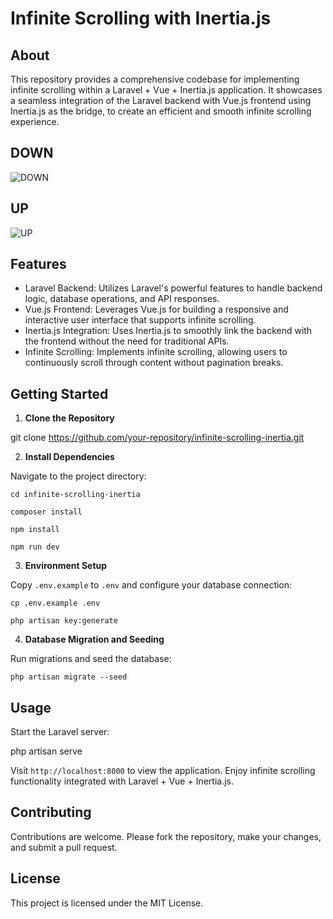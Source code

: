 # Infinite Scrolling with Inertia.js

## About

This repository provides a comprehensive codebase for implementing infinite scrolling within a Laravel + Vue + Inertia.js application. It showcases a seamless integration of the Laravel backend with Vue.js frontend using Inertia.js as the bridge, to create an efficient and smooth infinite scrolling experience.

## DOWN

![DOWN](https://ioborin22.com/DOWN-ezgif.com-optimize.gif)

## UP

![UP](https://ioborin22.com/UP-ezgif.com-video-to-gif-converter.gif)

## Features

- Laravel Backend: Utilizes Laravel's powerful features to handle backend logic, database operations, and API responses.
- Vue.js Frontend: Leverages Vue.js for building a responsive and interactive user interface that supports infinite scrolling.
- Inertia.js Integration: Uses Inertia.js to smoothly link the backend with the frontend without the need for traditional APIs.
- Infinite Scrolling: Implements infinite scrolling, allowing users to continuously scroll through content without pagination breaks.

## Getting Started

1. **Clone the Repository**

git clone https://github.com/your-repository/infinite-scrolling-inertia.git

2. **Install Dependencies**

Navigate to the project directory:

`cd infinite-scrolling-inertia`

`composer install`

`npm install`

`npm run dev`

3. **Environment Setup**

Copy `.env.example` to `.env` and configure your database connection:

`cp .env.example .env`

`php artisan key:generate`

4. **Database Migration and Seeding**

Run migrations and seed the database:

`php artisan migrate --seed`

## Usage

Start the Laravel server:

php artisan serve


Visit `http://localhost:8000` to view the application. Enjoy infinite scrolling functionality integrated with Laravel + Vue + Inertia.js.

## Contributing

Contributions are welcome. Please fork the repository, make your changes, and submit a pull request.

## License

This project is licensed under the MIT License.

